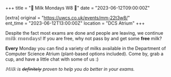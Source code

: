 +++
title = "🥛 Milk Mondays W8 🥛"
date = "2023-06-12T09:00:00Z"

[extra]
original = "https://uwcs.co.uk/events/mm-22t3w8/"    
ent_time = "2023-06-12T13:00:00Z"
location = "DCS Atrium"
+++

Despite the fact most exams are done and people are leaving, we continue 𝕞𝕚𝕝𝕜 𝕞𝕠𝕟𝕕𝕒𝕪𝕤! If you are free, why not pass by and get some **free** milk?

**Every** Monday you can find a variety of milks available in the Department of Computer Science Atrium (plant-based options included). Come by, grab a cup, and have a little chat with some of us :)

*𝕄𝕚𝕝𝕜 is ~~definitely~~ proven to help you do better in your exams.*
